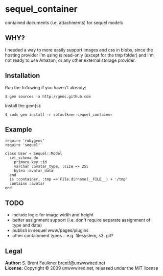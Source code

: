 # sequel\_container

contained documents (i.e. attachments) for sequel models

## WHY?

I needed a way to more easily support images and css in blobs, since the hosting provider I'm using is read-only (except for the tmp folder) and I'm not ready to use Amazon, or any other external storage provider.

## Installation

Run the following if you haven't already:

    $ gem sources -a http://gems.github.com
  
Install the gem(s):

    $ sudo gem install -r sbfaulkner-sequel_container

## Example

    require 'rubygems'
    require 'sequel'
    
    class User < Sequel::Model
      set_schema do
        primary_key :id
        varchar :avatar_type, :size => 255
        bytea :avatar_data
      end
      is :container, :tmp => File.dirname(__FILE__) + '/tmp'
      contains :avatar
    end
    
## TODO

- include logic for image width and height
- better assignment support (i.e. don't require separate assignment of type and data)
- publish in sequel www/pages/plugins
- other containment types... e.g. filesystem, s3, git?

## Legal

**Author:** S. Brent Faulkner <brentf@unwwwired.net>  
**License:** Copyright &copy; 2009 unwwwired.net, released under the MIT license
